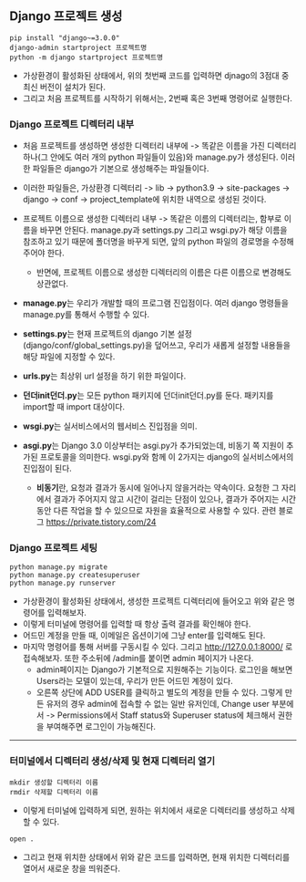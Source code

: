 ## Django 프로젝트 생성
```terminal
pip install "django~=3.0.0"
django-admin startproject 프로젝트명 
python -m django startproject 프로젝트명 
```

- 가상환경이 활성화된 상태에서, 위의 첫번째 코드를 입력하면 djnago의 3점대 중 최신 버전이 설치가 된다.
- 그리고 처음 프로젝트를 시작하기 위해서는, 2번째 혹은 3번째 명령어로 실행한다.


### Django 프로젝트 디렉터리 내부
- 처음 프로젝트를 생성하면 생성한 디렉터리 내부에 -> 똑같은 이름을 가진 디렉터리 하나(그 안에도 여러 개의 python 파일들이 있음)와 manage.py가 생성된다. 이러한 파일들은 django가 기본으로 생성해주는 파일들이다.
- 이러한 파일들은, 가상환경 디렉터리 -> lib -> python3.9 -> site-packages -> django -> conf -> project_template에 위치한 내역으로 생성된 것이다.

- 프로젝트 이름으로 생성한 디렉터리 내부 -> 똑같은 이름의 디렉터리는, 함부로 이름을 바꾸면 안된다. manage.py과 settings.py 그리고 wsgi.py가 해당 이름을 참조하고 있기 때문에 폴더명을 바꾸게 되면, 앞의 python 파일의 경로명을 수정해주어야 한다.
  - 반면에, 프로젝트 이름으로 생성한 디렉터리의 이름은 다른 이름으로 변경해도 상관없다.

- **manage.py**는 우리가 개발할 때의 프로그램 진입점이다. 여러 django 명령들을 manage.py를 통해서 수행할 수 있다.
- **settings.py**는 현재 프로젝트의 django 기본 설정(django/conf/global_settings.py)을 덮어쓰고, 우리가 새롭게 설정할 내용들을 해당 파일에 지정할 수 있다. 
- **urls.py**는 최상위 url 설정을 하기 위한 파일이다.
- **던더init던더.py**는 모든 python 패키지에 던더init던더.py를 둔다. 패키지를 import할 때 import 대상이다.
- **wsgi.py**는 실서비스에서의 웹서비스 진입점을 의미.
- **asgi.py**는 Django 3.0 이상부터는 asgi.py가 추가되었는데, 비동기 쪽 지원이 추가된 프로토콜을 의미한다. wsgi.py와 함께 이 2가지는 django의 실서비스에서의 진입점이 된다.
  - **비동기**란, 요청과 결과가 동시에 일어나지 않을거라는 약속이다. 요청한 그 자리에서 결과가 주어지지 않고 시간이 걸리는 단점이 있으나, 결과가 주어지는 시간 동안 다른 작업을 할 수 있으므로 자원을 효율적으로 사용할 수 있다. 관련 블로그 https://private.tistory.com/24



### Django 프로젝트 세팅
```terminal
python manage.py migrate
python manage.py createsuperuser
python manage.py runserver
```

- 가상환경이 활성화된 상태에서, 생성한 프로젝트 디렉터리에 들어오고 위와 같은 명령어를 입력해보자. 
- 이렇게 터미널에 명령어를 입력할 때 항상 출력 결과를 확인해야 한다.
- 어드민 계정을 만들 때, 이메일은 옵션이기에 그냥 enter를 입력해도 된다.
- 마지막 명령어를 통해 서버를 구동시킬 수 있다. 그리고 http://127.0.0.1:8000/ 로 접속해보자. 또한 주소뒤에 /admin를 붙이면 admin 페이지가 나온다.
  - admin페이지는 Django가 기본적으로 지원해주는 기능이다. 로그인을 해보면 Users라는 모델이 있는데, 우리가 만든 어드민 계정이 있다.
  - 오른쪽 상단에 ADD USER를 클릭하고 별도의 계정을 만들 수 있다. 그렇게 만든 유저의 경우 admin에 접속할 수 없는 일반 유저인데, Change user 부분에서 -> Permissions에서 Staff status와 Superuser status에 체크해서 권한을 부여해주면 로그인이 가능해진다.


* * *

### 터미널에서 디렉터리 생성/삭제 및 현재 디렉터리 열기
```terminal
mkdir 생성할 디렉터리 이름
rmdir 삭제할 디렉터리 이름
```

- 이렇게 터미널에 입력하게 되면, 원하는 위치에서 새로운 디렉터리를 생성하고 삭제할 수 있다.

```terminal
open .
```

- 그리고 현재 위치한 상태에서 위와 같은 코드를 입력하면, 현재 위치한 디렉터리를 열어서 새로운 창을 띄워준다.
